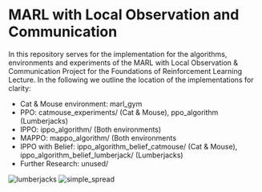 # MARL with Local Observation and Communication
In this repository serves for the implementation for the algorithms, environments and experiments of the MARL with Local Observation & Communication Project for the Foundations of Reinforcement Learning Lecture.
In the following we outline the location of the implementations for clarity:
* Cat & Mouse environment: marl_gym
* PPO: catmouse_experiments/ (Cat & Mouse), ppo_algorithm (Lumberjacks)
* IPPO: ippo_algorithm/ (Both environments)
* MAPPO: mappo_algorithm/ (Both environments
* IPPO with Belief: ippo_algorithm_belief_catmouse/ (Cat & Mouse), ippo_algorithm_belief_lumberjack/ (Lumberjacks)
* Further Research: unused/

![lumberjacks]([https://raw.githubusercontent.com/hashrocket/hr-til/master/app/assets/images/banner.png](https://raw.githubusercontent.com/calenwu/marl/refs/heads/main/gifs/lumberjacks.gif))
![simple_spread]([https://raw.githubusercontent.com/hashrocket/hr-til/master/app/assets/images/banner.png](https://raw.githubusercontent.com/calenwu/marl/refs/heads/main/gifs/simple_spread.gif))
